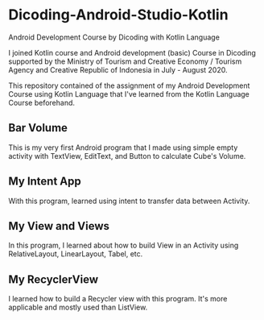 # Dicoding-Android-Studio-Kotlin
Android Development Course by Dicoding with Kotlin Language

I joined Kotlin course and Android development (basic) Course in Dicoding supported by the Ministry of Tourism and Creative Economy / Tourism Agency and Creative Republic of Indonesia in July - August 2020.

This repository contained of the assignment of my Android Development Course using Kotlin Language that I've learned from the Kotlin Language Course beforehand.

## Bar Volume
This is my very first Android program that I made using simple empty activity with TextView, EditText, and Button to calculate Cube's Volume.

## My Intent App
With this program, learned using intent to transfer data between Activity.

## My View and Views
In this program, I learned about how to build View in an Activity using RelativeLayout, LinearLayout, Tabel, etc.

## My RecyclerView
I learned how to build a Recycler view with this program. It's more applicable and mostly used than ListView.
